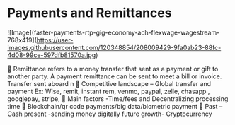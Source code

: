 # Payments and Remittances
![Image](faster-payments-rtp-gig-economy-ach-flexwage-wagestream-768x419](https://user-images.githubusercontent.com/120348854/208009429-9fa0ab23-88fc-4d08-99ce-597dfb81570a.jpg)


	Remittance refers to a money transfer that sent as a payment or gift to another party. A payment remittance can be sent to meet a bill or invoice. Transfer sent aboard n
	Competitive landscape – Global transfer and payment Ex: Wise, remit, instant rem, venmo, paypal, zelle, chasapp , googlepay, stripe, 
	Main factors -Time/fees  and Decentralizing processing time
	Blockchain/qr code payments/big data/biometric payment
	Past – Cash present -sending money digitally future growth- Cryptocurrency 
